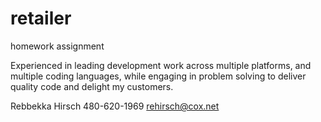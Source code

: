 # retailer
homework assignment

Experienced in leading development work across multiple platforms, 
and multiple coding languages, while engaging in problem solving 
to deliver quality code and delight my customers.

  Rebbekka Hirsch 
  480-620-1969 
  rehirsch@cox.net
